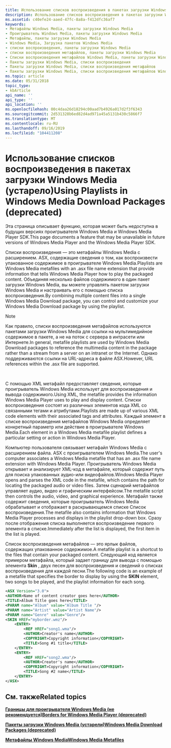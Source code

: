 ```yaml
---
title: Использование списков воспроизведения в пакетах загрузки Windows Media (устарело)
description: Использование списков воспроизведения в пакетах загрузки Windows Media (устарело)
ms.assetid: c40efe24-aaed-47fc-8a8a-f412dfc36af7
keywords:
- Метафайлы Windows Media, пакеты загрузки Windows Media
- Проигрыватель Windows Media, пакеты загрузки Windows Media
- Метафайлы, пакеты загрузки Windows Media
- Windows Media, Загрузка пакетов Windows Media
- списки воспроизведения, пакеты загрузки Windows Media
- списки воспроизведения метафайлов, пакеты загрузки Windows Media
- Списки воспроизведения метафайлов Windows Media, пакеты загрузки Windows Media
- Пакеты загрузки Windows Media, списки воспроизведения
- Пакеты загрузки Windows Media, списки воспроизведения метафайлов
- Пакеты загрузки Windows Media, списки воспроизведения метафайлов Windows Media
ms.topic: article
ms.date: 05/31/2018
topic_type:
- kbArticle
api_name: ''
api_type: ''
api_location: ''
ms.openlocfilehash: 00c4daa26d18294c00aad7b4926a017d2f3f6343
ms.sourcegitcommit: 2d531328b6ed82d4ad971a45a5131b430c5866f7
ms.translationtype: MT
ms.contentlocale: ru-RU
ms.lasthandoff: 09/16/2019
ms.locfileid: "104411208"
---
```

# <a name="using-playlists-in-windows-media-download-packages-deprecated"></a><span data-ttu-id="c1555-113">Использование списков воспроизведения в пакетах загрузки Windows Media (устарело)</span><span class="sxs-lookup"><span data-stu-id="c1555-113">Using Playlists in Windows Media Download Packages (deprecated)</span></span>

<span data-ttu-id="c1555-114">Эта страница описывает функцию, которая может быть недоступна в будущих версиях проигрывателя Windows Media и Windows Media Player SDK.</span><span class="sxs-lookup"><span data-stu-id="c1555-114">This page documents a feature that may be unavailable in future versions of Windows Media Player and the Windows Media Player SDK.</span></span>

<span data-ttu-id="c1555-115">Списки воспроизведения — это метафайлы Windows Media с расширением. ASX, содержащие сведения о том, как воспроизвести упакованное содержимое в проигрывателе Windows Media.</span><span class="sxs-lookup"><span data-stu-id="c1555-115">Playlists are Windows Media metafiles with an .asx file name extension that provide information that tells Windows Media Player how to play the packaged content.</span></span> <span data-ttu-id="c1555-116">Объединяя несколько файлов содержимого в один пакет загрузки Windows Media, вы можете управлять пакетом загрузки Windows Media и настраивать его с помощью списка воспроизведения.</span><span class="sxs-lookup"><span data-stu-id="c1555-116">By combining multiple content files into a single Windows Media Download package, you can control and customize your Windows Media Download package by using the playlist.</span></span>

> [!Note]  
> <span data-ttu-id="c1555-117">Как правило, списки воспроизведения метафайлов используются пакетами загрузки Windows Media для ссылки на мультимедийное содержимое в пакете, а не на поток с сервера в интрасети или Интернете.</span><span class="sxs-lookup"><span data-stu-id="c1555-117">In general, metafile playlists are used by Windows Media Download packages to reference the multimedia content in the package rather than a stream from a server on an intranet or the Internet.</span></span> <span data-ttu-id="c1555-118">Однако поддерживаются ссылки на URL-адреса в файле ASX.</span><span class="sxs-lookup"><span data-stu-id="c1555-118">However, URL references within the .asx file are supported.</span></span>

 

<span data-ttu-id="c1555-119">С помощью XML метафайл предоставляет сведения, которые проигрыватель Windows Media использует для воспроизведения и вывода содержимого.</span><span class="sxs-lookup"><span data-stu-id="c1555-119">Using XML, the metafile provides the information Windows Media Player uses to play and display content.</span></span> <span data-ttu-id="c1555-120">Списки воспроизведения состоят из различных элементов кода XML со связанными тегами и атрибутами.</span><span class="sxs-lookup"><span data-stu-id="c1555-120">Playlists are made up of various XML code elements with their associated tags and attributes.</span></span> <span data-ttu-id="c1555-121">Каждый элемент в списке воспроизведения метафайлов Windows Media определяет конкретный параметр или действие в проигрывателе Windows Media.</span><span class="sxs-lookup"><span data-stu-id="c1555-121">Each element in a Windows Media metafile playlist defines a particular setting or action in Windows Media Player.</span></span>

<span data-ttu-id="c1555-122">Компьютер пользователя связывает метафайл Windows Media с расширением файла. ASX с проигрывателем Windows Media.</span><span class="sxs-lookup"><span data-stu-id="c1555-122">The user's computer associates a Windows Media metafile that has an .asx file name extension with Windows Media Player.</span></span> <span data-ttu-id="c1555-123">Проигрыватель Windows Media открывает и анализирует XML-код в метафайле, который содержит путь для поиска упакованных аудио-или видеофайлов.</span><span class="sxs-lookup"><span data-stu-id="c1555-123">Windows Media Player opens and parses the XML code in the metafile, which contains the path for locating the packaged audio or video files.</span></span> <span data-ttu-id="c1555-124">Затем сценарий метафайлов управляет аудио, видео и графическим интерфейсом.</span><span class="sxs-lookup"><span data-stu-id="c1555-124">The metafile script then controls the audio, video, and graphical experience.</span></span> <span data-ttu-id="c1555-125">Метафайл также содержит сведения, которые проигрыватель Windows Media обрабатывает и отображает в раскрывающемся списке Список воспроизведения.</span><span class="sxs-lookup"><span data-stu-id="c1555-125">The metafile also contains information that Windows Media Player processes and displays in the playlist drop-down box.</span></span> <span data-ttu-id="c1555-126">Сразу после отображения списка выполняется воспроизведение первого элемента в списке.</span><span class="sxs-lookup"><span data-stu-id="c1555-126">Immediately after the list is displayed, the first item in the list is played.</span></span>

<span data-ttu-id="c1555-127">Список воспроизведения метафайлов — это ярлык файлов, содержащих упакованное содержимое.</span><span class="sxs-lookup"><span data-stu-id="c1555-127">A metafile playlist is a shortcut to the files that contain your packaged content.</span></span> <span data-ttu-id="c1555-128">Следующий код является примером метафайла, который задает границу для вывода с помощью элемента **Skin** , двух песен для воспроизведения и сведений о списках воспроизведения для каждой песни.</span><span class="sxs-lookup"><span data-stu-id="c1555-128">The following code is an example of a metafile that specifies the border to display by using the **SKIN** element, two songs to be played, and the playlist information for each song.</span></span>


```XML
<ASX Version="3.0">
<AUTHOR>Name of content creator goes here</AUTHOR>
<TITLE>Album Title goes here</TITLE>
<PARAM name="Album" value="Album Title "/>
<PARAM name="Artist" value="Artist Name"/>
<PARAM name="Genre" value="Genre"/>
<SKIN HREF="myborder.wmz"/>
    <ENTRY>
        <REF HREF="song1.wma"/>
        <AUTHOR>Creator's name</AUTHOR>
        <COPYRIGHT>Copyright information</COPYRIGHT>
        <TITLE>Song #1 title</TITLE>
    </ENTRY>
    <ENTRY>
        <REF HREF="song2.wma"/>
        <AUTHOR>Creator's name</AUTHOR>
        <COPYRIGHT>Copyright information</COPYRIGHT>
        <TITLE>Song #2 name</TITLE>
    </ENTRY>
</ASX>

```



## <a name="related-topics"></a><span data-ttu-id="c1555-129">См. также</span><span class="sxs-lookup"><span data-stu-id="c1555-129">Related topics</span></span>

<dl> <dt>

[<span data-ttu-id="c1555-130">**Границы для проигрывателя Windows Media (не рекомендуется)**</span><span class="sxs-lookup"><span data-stu-id="c1555-130">**Borders for Windows Media Player (deprecated)**</span></span>](borders-for-windows-media-player--deprecated.md)
</dt> <dt>

[<span data-ttu-id="c1555-131">**Пакеты загрузки Windows Media (устарели)**</span><span class="sxs-lookup"><span data-stu-id="c1555-131">**Windows Media Download Packages (deprecated)**</span></span>](windows-media-download-packages--deprecated.md)
</dt> <dt>

[<span data-ttu-id="c1555-132">**Метафайлы Windows Media**</span><span class="sxs-lookup"><span data-stu-id="c1555-132">**Windows Media Metafiles**</span></span>](windows-media-metafiles.md)
</dt> </dl>

 

 




